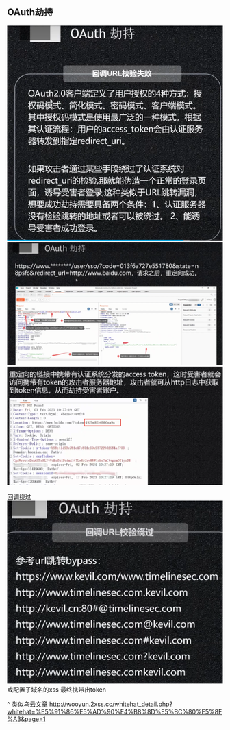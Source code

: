 ## **OAuth劫持**
![](.topwrite/assets/image_1743847485498.png)
![](.topwrite/assets/image_1743848023776.png)
![](.topwrite/assets/image_1743848131238.png)

回调绕过
![](.topwrite/assets/image_1743848281610.png)
或配置子域名的xss
最终携带出token







^
类似乌云文章
<http://wooyun.2xss.cc/whitehat_detail.php?whitehat=%E5%91%86%E5%AD%90%E4%B8%8D%E5%BC%80%E5%8F%A3&page=1>